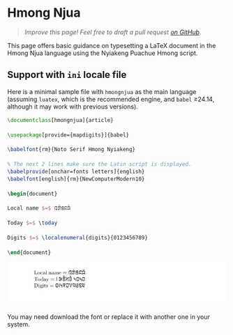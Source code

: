 # Hmong Njua

<blockquote>
  <p><em>Improve this page! Feel free to draft a pull request <a href="https://github.com/latex3/babel/tree/docs/docs">on GitHub</a></em>.</p>
</blockquote>

This page offers basic guidance on typesetting a LaTeX document in the
Hmong Njua language using the Nyiakeng Puachue Hmong script.

## Support with `ini` locale file

Here is a minimal sample file with `hmongnjua` as the main language
(assuming `luatex`, which is the recommended engine, and `babel` ≥24.14,
although it may work with previous versions).

```tex
\documentclass[hmongnjua]{article}

\usepackage[provide={mapdigits}]{babel}

\babelfont{rm}{Noto Serif Hmong Nyiakeng}

% The next 2 lines make sure the Latin script is displayed.
\babelprovide[onchar=fonts letters]{english}
\babelfont[english]{rm}{NewComputerModern10}

\begin{document}

Local name $=$ 𞄀𞄄𞄰𞄩𞄍𞄜𞄰

Today $=$ \today

Digits $=$ \localenumeral{digits}{0123456789}

\end{document}
```

![](../media/locale-hmongnjua.png)

You may need download the font or replace it with another one in your
system.